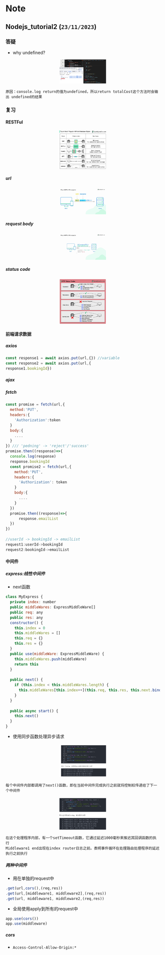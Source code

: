 

# Note

## Nodejs_tutorial2 (`23/11/2023`)

### 答疑
- why undefined?
<p align='center'><img src='../images/whyUndefined.png' width='30%' height='30%' /></p>

`原因：console.log return的值为undefined，所以return totalCost这个方法时会输出 undefined的结果`

### 复习
#### RESTFul
<p align='center'><img src='../images/6PopularAPIStyles.png' width='30%' height='30%' /></p>

##### url
<p align='center'><img src='../images/WhyIsRestfulApiPop.png' width='30%' height='30%' /></p>

##### request body
<p align='center'><img src='../images/requestBody.png' width='30%' height='30%' /></p>

##### status code
<p align='center'><img src='../images/statusCode.png' width='30%' height='30%' /></p>

#### 前端请求数据
##### axios
```js
const response1 = await axios.put(url,{}) //variable
const response2 = await axios.put(url,{
response1.bookingId})
```

##### ajax
##### fetch
```js
const promise = fetch(url,{
  method:'PUT',
  headers:{
    'Authorization':token
  }
  body:{
    ....
  }
}) /// 'pedning' -> 'reject'/'success'
promise.then((response)=>{
  console.log(response)
  response.bookingId
  const promise2 = fetch(url,{
    method:'PUT',
    headers:{
      'Authorization': token
    }
    body:{
      ....
    }
  })
  promise.then((response)=>{
      response.emailList
  })
})

//userId -> bookingId -> emailList
request1:userId->bookingId
request2:bookingId->emailList
```

#### 中间件
##### express:线性中间件
- next函数
```js
class MyExpress {
  private index: number
  public middleWares: ExpressMiddleWare[]
  public req: any
  public res: any
  constructor() {
    this.index = 0
    this.middleWares = []
    this.req = {}
    this.res = {}
  }
  public use(middleWare: ExpressMiddleWare) {
    this.middleWares.push(middleWare)
    return this
  }

  public next() {
    if (this.index < this.middleWares.length) {
      this.middleWares[this.index++](this.req, this.res, this.next.bind(this))
    }
  }

  public async start() {
    this.next()
  }
}
```
- 使用同步函数处理异步请求
<p align='center'><img src='../images/使用同步函数处理异步请求1.png' width='30%' height='30%' /></p>

`每个中间件内部都调用了next()函数，即在当前中间件完成执行之前就将控制权传递给了下一个中间件`

<p align='center'><img src='../images/使用同步函数处理异步请求2.png' width='30%' height='30%' /></p>

`在这个处理程序内部，有一个setTimeout函数，它通过延迟1000毫秒来推迟其回调函数的执行`<br>
`Middleware1 end出现在index router日志之前。表明事件循环在处理路由处理程序的延迟执行之前执行`


##### 两种中间件
- 用在单独的request中
```js
.get(url,cors(),(req,res))
.get(url,[middleware1, middleware2],(req,res))
.get(url, middleware1, middleware2,(req,res))
```
- 全局使用apply到所有的request中
```js
app.use(cors())
app.use(middleware)
```
##### cors
- `Access-Control-Allow-Origin:*`
    
